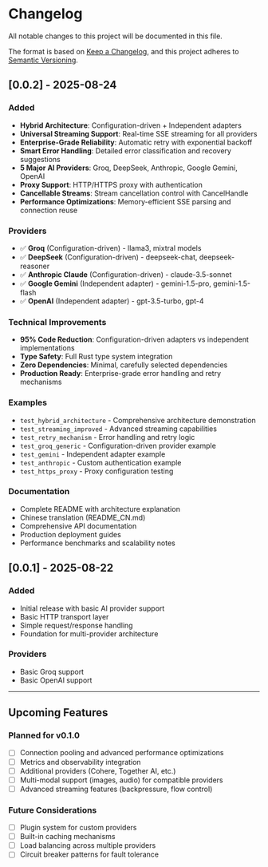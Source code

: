 # Changelog

All notable changes to this project will be documented in this file.

The format is based on [Keep a Changelog](https://keepachangelog.com/en/1.0.0/),
and this project adheres to [Semantic Versioning](https://semver.org/spec/v2.0.0.html).

## [0.0.2] - 2025-08-24

### Added
- **Hybrid Architecture**: Configuration-driven + Independent adapters
- **Universal Streaming Support**: Real-time SSE streaming for all providers
- **Enterprise-Grade Reliability**: Automatic retry with exponential backoff
- **Smart Error Handling**: Detailed error classification and recovery suggestions
- **5 Major AI Providers**: Groq, DeepSeek, Anthropic, Google Gemini, OpenAI
- **Proxy Support**: HTTP/HTTPS proxy with authentication
- **Cancellable Streams**: Stream cancellation control with CancelHandle
- **Performance Optimizations**: Memory-efficient SSE parsing and connection reuse

### Providers
- ✅ **Groq** (Configuration-driven) - llama3, mixtral models
- ✅ **DeepSeek** (Configuration-driven) - deepseek-chat, deepseek-reasoner  
- ✅ **Anthropic Claude** (Configuration-driven) - claude-3.5-sonnet
- ✅ **Google Gemini** (Independent adapter) - gemini-1.5-pro, gemini-1.5-flash
- ✅ **OpenAI** (Independent adapter) - gpt-3.5-turbo, gpt-4

### Technical Improvements
- **95% Code Reduction**: Configuration-driven adapters vs independent implementations
- **Type Safety**: Full Rust type system integration
- **Zero Dependencies**: Minimal, carefully selected dependencies
- **Production Ready**: Enterprise-grade error handling and retry mechanisms

### Examples
- `test_hybrid_architecture` - Comprehensive architecture demonstration
- `test_streaming_improved` - Advanced streaming capabilities
- `test_retry_mechanism` - Error handling and retry logic
- `test_groq_generic` - Configuration-driven provider example
- `test_gemini` - Independent adapter example
- `test_anthropic` - Custom authentication example
- `test_https_proxy` - Proxy configuration testing

### Documentation
- Complete README with architecture explanation
- Chinese translation (README_CN.md)
- Comprehensive API documentation
- Production deployment guides
- Performance benchmarks and scalability notes

## [0.0.1] - 2025-08-22

### Added
- Initial release with basic AI provider support
- Basic HTTP transport layer
- Simple request/response handling
- Foundation for multi-provider architecture

### Providers
- Basic Groq support
- Basic OpenAI support

---

## Upcoming Features

### Planned for v0.1.0
- [ ] Connection pooling and advanced performance optimizations
- [ ] Metrics and observability integration  
- [ ] Additional providers (Cohere, Together AI, etc.)
- [ ] Multi-modal support (images, audio) for compatible providers
- [ ] Advanced streaming features (backpressure, flow control)

### Future Considerations
- [ ] Plugin system for custom providers
- [ ] Built-in caching mechanisms
- [ ] Load balancing across multiple providers
- [ ] Circuit breaker patterns for fault tolerance